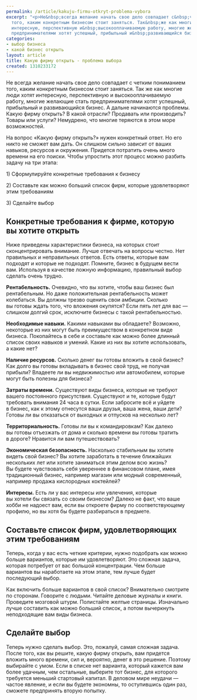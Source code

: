 ```yaml
---
permalink: /article/kakuju-firmu-otkryt-problema-vybora
excerpt: "<p>Не&nbsp;всегда желание начать свое дело совпадает с&nbsp;четким пониманием
  того, каким конкретным бизнесом стоит заняться. Так&nbsp;же как многие люди хотят
  интересную, перспективную и&nbsp;высокооплачиваемую работу, многие желающие стать
  предпринимателями хотят успешный, прибыльный и&nbsp;развивающийся бизнес.\r\n"
categories:
- выбор бизнеса
- какой бизнес открыть
layout: article
title: Какую фирму открыть - проблема выбора
created: 1310233172
---
```

<!--break-->
<p>Не&nbsp;всегда желание начать свое дело совпадает с&nbsp;четким пониманием того, каким конкретным бизнесом стоит заняться. Так&nbsp;же как многие люди хотят интересную, перспективную и&nbsp;высокооплачиваемую работу, многие желающие стать предпринимателями хотят успешный, прибыльный и&nbsp;развивающийся бизнес. А&nbsp;дальне начинаются проблемы. Какую фирму открыть? В&nbsp;какой отрасли? Продавать или производить? Товары или услуги? Немудрено, что многие теряются в&nbsp;этом море возможностей.</p>
<p>На&nbsp;вопрос «Какую фирму открыть?» нужен конкретный ответ. Но&nbsp;его никто не&nbsp;сможет вам дать. Он&nbsp;слишком сильно зависит от&nbsp;ваших навыков, ресурсов и&nbsp;окружения. Придется потратить очень много времени на&nbsp;его поиски. Чтобы упростить этот процесс можно разбить задачу на&nbsp;три этапа:</p>
<p>1) Сформулируйте конкретные требования к&nbsp;бизнесу</p>
<p>2) Составьте как можно больший список фирм, которые удовлетворяют этим требованиям</p>
<p>3) Сделайте выбор</p>
<h2>Конкретные требования к&nbsp;фирме, которую вы&nbsp;хотите открыть</h2>
<p>Ниже приведены характеристики бизнеса, на&nbsp;которых стоит сконцентрировать внимание. Лучше отвечать на&nbsp;вопросы честно. Нет правильных и&nbsp;неправильных ответов. Есть ответы, которые вам подходят и&nbsp;которые не&nbsp;подходят. Помните, бизнес в&nbsp;будущем вести вам. Используя в&nbsp;качестве ложную информацию, правильный выбор сделать очень трудно.</p>
<p><strong>Рентабельность.</strong> Очевидно, что вы&nbsp;хотите, чтобы ваш бизнес был рентабельным. Но&nbsp;даже положительная рентабельность может колебаться. Вы&nbsp;должны трезво оценить свои амбиции. Сколько вы&nbsp;готовы ждать того, что вложения окупятся? Если пять лет для вас&nbsp;— слишком долгий срок, исключите бизнесы с&nbsp;такой рентабельностью.</p>
<p><strong>Необходимые навыки.</strong> Какими навыками вы&nbsp;обладаете? Возможно, некоторые из&nbsp;них могут быть преимуществом в&nbsp;конкретном виде бизнеса. Покопайтесь в&nbsp;себе и&nbsp;составьте как можно более длинный список своих навыков и&nbsp;умений. Какие из&nbsp;них вы&nbsp;хотите использовать, а&nbsp;какие нет? </p>
<p><strong>Наличие ресурсов.</strong> Сколько денег вы&nbsp;готовы вложить в&nbsp;свой бизнес? Как долго вы&nbsp;готовы вкладывать в&nbsp;бизнес свой труд, не&nbsp;получая прибыли? Владеете&nbsp;ли вы&nbsp;недвижимостью или автомобилем, которые могут быть полезны для бизнеса?</p>
<p><strong>Затраты времени.</strong> Существуют виды бизнеса, которые не&nbsp;требуют вашего постоянного присутствия. Существуют и&nbsp;те, которые будут требовать внимания 24&nbsp;часа в&nbsp;сутки. Если забросите всё и&nbsp;уйдете в&nbsp;бизнес, как к&nbsp;этому отнесутся ваши друзья, ваша жена, ваши дети? Готовы&nbsp;ли вы&nbsp;отказаться от&nbsp;выходных и&nbsp;отпусков на&nbsp;несколько лет?</p>
<p><strong>Территориальность.</strong> Готовы&nbsp;ли вы&nbsp;к&nbsp;командировкам? Как далеко вы&nbsp;готовы отъезжать от&nbsp;дома и&nbsp;сколько времени вы&nbsp;готовы тратить в&nbsp;дороге? Нравится&nbsp;ли вам путешествовать?</p>
<p><strong>Экономическая безопасность.</strong> Насколько стабильным вы&nbsp;хотите видеть свой бизнес? Вы&nbsp;хотите заработать в&nbsp;течение ближайших нескольких лет или хотите заниматься этим делом всю жизнь? Вы&nbsp;будете чувствовать себя увереннее в&nbsp;финансовом плане, имея традиционный бизнес, например магазин или модный современный, например продажа кислородных коктейлей?</p>
<p><strong>Интересы.</strong> Есть&nbsp;ли у&nbsp;вас интересы или увлечения, которые вы&nbsp;хотели&nbsp;бы связать со&nbsp;своим бизнесом? Далеко не&nbsp;факт, что ваше хобби не&nbsp;надоест вам, если вы&nbsp;откроете фирму по&nbsp;соответствующему профилю, но&nbsp;вы&nbsp;хотя&nbsp;бы будете разбираться в&nbsp;предмете.</p>
<h2>Составьте список фирм, удовлетворяющих этим требованиям</h2>
<p>Теперь, когда у&nbsp;вас есть четкие критерии, нужно подобрать как можно больше вариантов, которые им&nbsp;удовлетворяют. Это сложная задача, которая потребует от&nbsp;вас большой концентрации. Чем больше вариантов вы&nbsp;наработаете на&nbsp;этом этапе, тем лучше будет последующий выбор.</p>
<p>Как включить больше вариантов в&nbsp;свой список? Внимательно смотрите по&nbsp;сторонам. Говорите с&nbsp;людьми. Читайте деловые журналы и&nbsp;книги. Проведите мозговой штурм. Полистайте желтые страницы. Изначально лучше составить как можно больший список, а&nbsp;потом вычеркнуть неподходящие вам виды бизнеса.</p>
<h2>Сделайте выбор</h2>
<p>Теперь нужно сделать выбор. Это, пожалуй, самая сложная задача. После того, как вы&nbsp;решите, какую фирму открыть, вам придется вложить много времени, сил&nbsp;и, вероятно, денег в&nbsp;это решение. Поэтому выбирайте с&nbsp;умом. Если в&nbsp;списке нет варианта, который кажется вам более удачным, чем остальные, выберите тот бизнес, для которого требуется меньший стартовый капитал. В&nbsp;деловом мире неудачи&nbsp;— частое явление, и&nbsp;если вы&nbsp;будете экономны, то&nbsp;оступившись один раз, сможете предпринять вторую попытку.</p>
